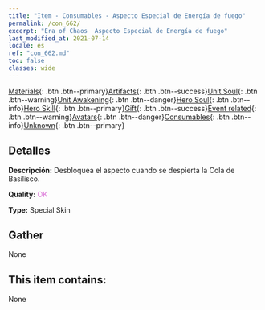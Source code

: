 ```yaml
---
title: "Item - Consumables - Aspecto Especial de Energía de fuego"
permalink: /con_662/
excerpt: "Era of Chaos  Aspecto Especial de Energía de fuego"
last_modified_at: 2021-07-14
locale: es
ref: "con_662.md"
toc: false
classes: wide
---
```

 [Materials](/ItemsES/){: .btn .btn--primary}[Artifacts](/ItemsES/Artifacts/){: .btn .btn--success}[Unit Soul](/ItemsES/UnitSoul/){: .btn .btn--warning}[Unit Awakening](/ItemsES/UnitAwakening/){: .btn .btn--danger}[Hero Soul](/ItemsES/HeroSoul/){: .btn .btn--info}[Hero Skill](/ItemsES/HeroSkill/){: .btn .btn--primary}[Gift](/ItemsES/Gift/){: .btn .btn--success}[Event related](/ItemsES/Events/){: .btn .btn--warning}[Avatars](/ItemsES/Avatars/){: .btn .btn--danger}[Consumables](/ItemsES/Consumables/){: .btn .btn--info}[Unknown](/ItemsES/Unknown/){: .btn .btn--primary}

## Detalles
 **Descripción:** Desbloquea el aspecto cuando se despierta la Cola de Basilisco.

 **Quality:** <span style="color: #DA70D6">OK</span>

 **Type:** Special Skin

## Gather

  None

## This item contains:

  None

